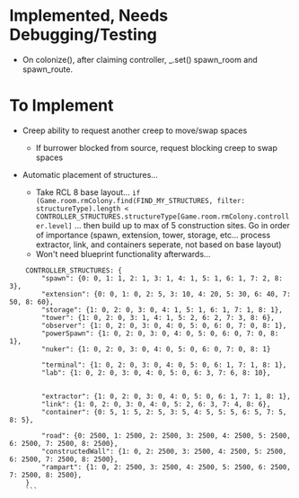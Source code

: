 # Implemented, Needs Debugging/Testing

- On colonize(), after claiming controller, _.set() spawn_room and spawn_route.



# To Implement

- Creep ability to request another creep to move/swap spaces
	- If burrower blocked from source, request blocking creep to swap spaces

- Automatic placement of structures...
	- Take RCL 8 base layout... 
		`if (Game.room.rmColony.find(FIND_MY_STRUCTURES, filter: structureType).length < CONTROLLER_STRUCTURES.structureType[Game.room.rmColony.controller.level]` ... then build up to max of 5 construction sites. Go in order of importance (spawn, extension, tower, storage, etc... process extractor, link, and containers seperate, not based on base layout)
	- Won't need blueprint functionality afterwards...

```
 	CONTROLLER_STRUCTURES: {
        "spawn": {0: 0, 1: 1, 2: 1, 3: 1, 4: 1, 5: 1, 6: 1, 7: 2, 8: 3},
        "extension": {0: 0, 1: 0, 2: 5, 3: 10, 4: 20, 5: 30, 6: 40, 7: 50, 8: 60},
        "storage": {1: 0, 2: 0, 3: 0, 4: 1, 5: 1, 6: 1, 7: 1, 8: 1},
        "tower": {1: 0, 2: 0, 3: 1, 4: 1, 5: 2, 6: 2, 7: 3, 8: 6},
        "observer": {1: 0, 2: 0, 3: 0, 4: 0, 5: 0, 6: 0, 7: 0, 8: 1},
        "powerSpawn": {1: 0, 2: 0, 3: 0, 4: 0, 5: 0, 6: 0, 7: 0, 8: 1},
		"nuker": {1: 0, 2: 0, 3: 0, 4: 0, 5: 0, 6: 0, 7: 0, 8: 1}
        
        "terminal": {1: 0, 2: 0, 3: 0, 4: 0, 5: 0, 6: 1, 7: 1, 8: 1},
        "lab": {1: 0, 2: 0, 3: 0, 4: 0, 5: 0, 6: 3, 7: 6, 8: 10},
        

		"extractor": {1: 0, 2: 0, 3: 0, 4: 0, 5: 0, 6: 1, 7: 1, 8: 1},
		"link": {1: 0, 2: 0, 3: 0, 4: 0, 5: 2, 6: 3, 7: 4, 8: 6},
		"container": {0: 5, 1: 5, 2: 5, 3: 5, 4: 5, 5: 5, 6: 5, 7: 5, 8: 5},
        
		"road": {0: 2500, 1: 2500, 2: 2500, 3: 2500, 4: 2500, 5: 2500, 6: 2500, 7: 2500, 8: 2500},
        "constructedWall": {1: 0, 2: 2500, 3: 2500, 4: 2500, 5: 2500, 6: 2500, 7: 2500, 8: 2500},
        "rampart": {1: 0, 2: 2500, 3: 2500, 4: 2500, 5: 2500, 6: 2500, 7: 2500, 8: 2500},
    }
	```